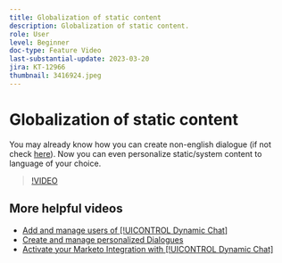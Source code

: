 ```yaml
---
title: Globalization of static content
description: Globalization of static content.
role: User
level: Beginner
doc-type: Feature Video
last-substantial-update: 2023-03-20
jira: KT-12966
thumbnail: 3416924.jpeg
---
```


# Globalization of static content

You may already know how you can create non-english dialogue (if not check [here](https://nation.marketo.com/t5/dynamic-chat-discussion/design-non-english-language-conversations-in-dynamic-chat/m-p/324317#M39)). Now you can even personalize static/system content to language of your choice.

>[!VIDEO](https://video.tv.adobe.com/v/3416924/?quality=12&learn=on)

## More helpful videos

* [Add and manage users of [!UICONTROL Dynamic Chat] ](user-management.md)
* [Create and manage personalized Dialogues](dialogue-management.md)
* [Activate your Marketo Integration with [!UICONTROL Dynamic Chat] ](marketo-integration.md)
